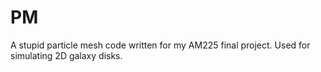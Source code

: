 # PM
A stupid particle mesh code written for my AM225 final project. Used for simulating 2D galaxy disks.
